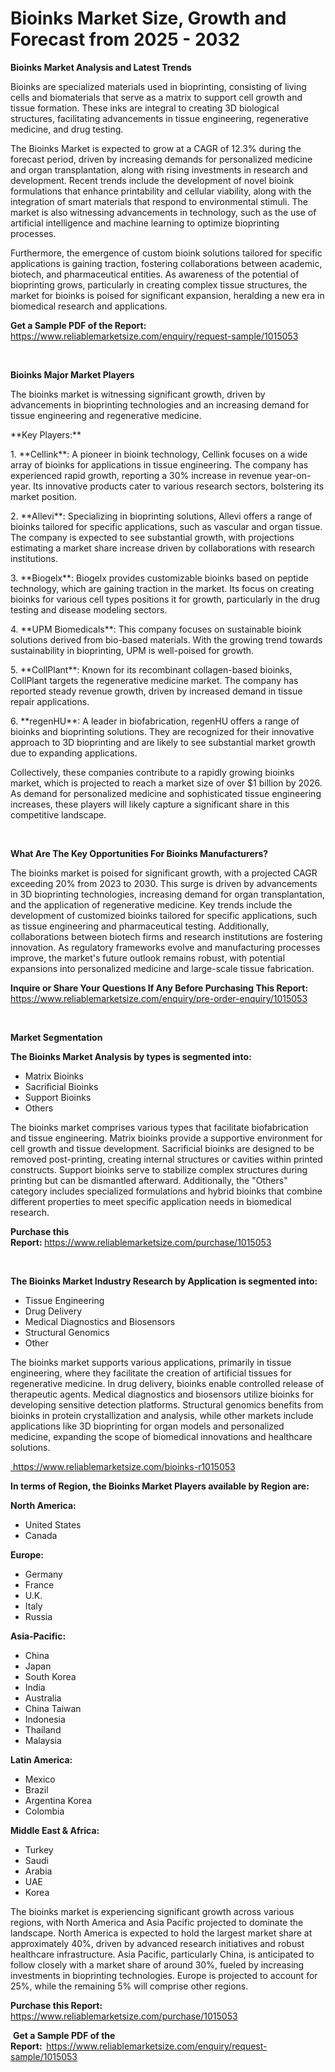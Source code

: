 <p><h1>Bioinks Market Size, Growth and Forecast from 2025 - 2032</h1></p><p><strong>Bioinks Market Analysis and Latest Trends</strong></p>
<p><p>Bioinks are specialized materials used in bioprinting, consisting of living cells and biomaterials that serve as a matrix to support cell growth and tissue formation. These inks are integral to creating 3D biological structures, facilitating advancements in tissue engineering, regenerative medicine, and drug testing.</p><p>The Bioinks Market is expected to grow at a CAGR of 12.3% during the forecast period, driven by increasing demands for personalized medicine and organ transplantation, along with rising investments in research and development. Recent trends include the development of novel bioink formulations that enhance printability and cellular viability, along with the integration of smart materials that respond to environmental stimuli. The market is also witnessing advancements in technology, such as the use of artificial intelligence and machine learning to optimize bioprinting processes.</p><p>Furthermore, the emergence of custom bioink solutions tailored for specific applications is gaining traction, fostering collaborations between academic, biotech, and pharmaceutical entities. As awareness of the potential of bioprinting grows, particularly in creating complex tissue structures, the market for bioinks is poised for significant expansion, heralding a new era in biomedical research and applications.</p></p>
<p><strong>Get a Sample PDF of the Report:&nbsp;</strong> <a href="https://www.reliablemarketsize.com/enquiry/request-sample/1015053?utm_campaign=1879&utm_medium=2&utm_source=Github&utm_content=ia&utm_term=16042025&utm_id=bioinks">https://www.reliablemarketsize.com/enquiry/request-sample/1015053</a></p>
<p>&nbsp;</p>
<p><strong>Bioinks Major Market Players</strong></p>
<p><p>The bioinks market is witnessing significant growth, driven by advancements in bioprinting technologies and an increasing demand for tissue engineering and regenerative medicine.</p><p>**Key Players:**</p><p>1. **Cellink**: A pioneer in bioink technology, Cellink focuses on a wide array of bioinks for applications in tissue engineering. The company has experienced rapid growth, reporting a 30% increase in revenue year-on-year. Its innovative products cater to various research sectors, bolstering its market position.</p><p>2. **Allevi**: Specializing in bioprinting solutions, Allevi offers a range of bioinks tailored for specific applications, such as vascular and organ tissue. The company is expected to see substantial growth, with projections estimating a market share increase driven by collaborations with research institutions.</p><p>3. **Biogelx**: Biogelx provides customizable bioinks based on peptide technology, which are gaining traction in the market. Its focus on creating bioinks for various cell types positions it for growth, particularly in the drug testing and disease modeling sectors.</p><p>4. **UPM Biomedicals**: This company focuses on sustainable bioink solutions derived from bio-based materials. With the growing trend towards sustainability in bioprinting, UPM is well-poised for growth.</p><p>5. **CollPlant**: Known for its recombinant collagen-based bioinks, CollPlant targets the regenerative medicine market. The company has reported steady revenue growth, driven by increased demand in tissue repair applications.</p><p>6. **regenHU**: A leader in biofabrication, regenHU offers a range of bioinks and bioprinting solutions. They are recognized for their innovative approach to 3D bioprinting and are likely to see substantial market growth due to expanding applications.</p><p>Collectively, these companies contribute to a rapidly growing bioinks market, which is projected to reach a market size of over $1 billion by 2026. As demand for personalized medicine and sophisticated tissue engineering increases, these players will likely capture a significant share in this competitive landscape.</p></p>
<p>&nbsp;</p>
<p><strong>What Are The Key Opportunities For Bioinks Manufacturers?</strong></p>
<p><p>The bioinks market is poised for significant growth, with a projected CAGR exceeding 20% from 2023 to 2030. This surge is driven by advancements in 3D bioprinting technologies, increasing demand for organ transplantation, and the application of regenerative medicine. Key trends include the development of customized bioinks tailored for specific applications, such as tissue engineering and pharmaceutical testing. Additionally, collaborations between biotech firms and research institutions are fostering innovation. As regulatory frameworks evolve and manufacturing processes improve, the market's future outlook remains robust, with potential expansions into personalized medicine and large-scale tissue fabrication.</p></p>
<p><strong>Inquire or Share Your Questions If Any Before Purchasing This Report:</strong> <a href="https://www.reliablemarketsize.com/enquiry/pre-order-enquiry/1015053?utm_campaign=1879&utm_medium=2&utm_source=Github&utm_content=ia&utm_term=16042025&utm_id=bioinks">https://www.reliablemarketsize.com/enquiry/pre-order-enquiry/1015053</a></p>
<p>&nbsp;</p>
<p><strong>Market Segmentation</strong></p>
<p><strong>The Bioinks Market Analysis by types is segmented into:</strong></p>
<p><ul><li>Matrix Bioinks</li><li>Sacrificial Bioinks</li><li>Support Bioinks</li><li>Others</li></ul></p>
<p><p>The bioinks market comprises various types that facilitate biofabrication and tissue engineering. Matrix bioinks provide a supportive environment for cell growth and tissue development. Sacrificial bioinks are designed to be removed post-printing, creating internal structures or cavities within printed constructs. Support bioinks serve to stabilize complex structures during printing but can be dismantled afterward. Additionally, the "Others" category includes specialized formulations and hybrid bioinks that combine different properties to meet specific application needs in biomedical research.</p></p>
<p><strong>Purchase this Report:&nbsp;</strong><a href="https://www.reliablemarketsize.com/purchase/1015053?utm_campaign=1879&utm_medium=2&utm_source=Github&utm_content=ia&utm_term=16042025&utm_id=bioinks">https://www.reliablemarketsize.com/purchase/1015053</a></p>
<p>&nbsp;</p>
<p><strong>The Bioinks Market Industry Research by Application is segmented into:</strong></p>
<p><ul><li>Tissue Engineering</li><li>Drug Delivery</li><li>Medical Diagnostics and Biosensors</li><li>Structural Genomics</li><li>Other</li></ul></p>
<p><p>The bioinks market supports various applications, primarily in tissue engineering, where they facilitate the creation of artificial tissues for regenerative medicine. In drug delivery, bioinks enable controlled release of therapeutic agents. Medical diagnostics and biosensors utilize bioinks for developing sensitive detection platforms. Structural genomics benefits from bioinks in protein crystallization and analysis, while other markets include applications like 3D bioprinting for organ models and personalized medicine, expanding the scope of biomedical innovations and healthcare solutions.</p></p>
<p><a href="https://www.reliablemarketsize.com/bioinks-r1015053?utm_campaign=1879&utm_medium=2&utm_source=Github&utm_content=ia&utm_term=16042025&utm_id=bioinks">&nbsp;https://www.reliablemarketsize.com/bioinks-r1015053</a></p>
<p><strong>In terms of Region, the Bioinks Market Players available by Region are:</strong></p>
<p>
    <p> <strong> North America: </strong>
        <ul>
            <li>United States</li>
            <li>Canada</li>
        </ul>
        </p> 
    <p> <strong> Europe: </strong>
        <ul>
            <li>Germany</li>
            <li>France</li>
            <li>U.K.</li>
            <li>Italy</li>
            <li>Russia</li>
        </ul>
        </p> 
    <p> <strong> Asia-Pacific: </strong>
        <ul>
            <li>China</li>
            <li>Japan</li>
            <li>South Korea</li>
            <li>India</li>
            <li>Australia</li>
            <li>China Taiwan</li>
            <li>Indonesia</li>
            <li>Thailand</li>
            <li>Malaysia</li>
        </ul>
        </p> 
    <p> <strong> Latin America: </strong>
        <ul>
            <li>Mexico</li>
            <li>Brazil</li>
            <li>Argentina Korea</li>
            <li>Colombia</li>
        </ul>
        </p> 
    <p> <strong> Middle East & Africa: </strong>
        <ul>
            <li>Turkey</li>
            <li>Saudi</li>
            <li>Arabia</li>
            <li>UAE</li>
            <li>Korea</li>
        </ul>
    </p>
    </p>
<p><p>The bioinks market is experiencing significant growth across various regions, with North America and Asia Pacific projected to dominate the landscape. North America is expected to hold the largest market share at approximately 40%, driven by advanced research initiatives and robust healthcare infrastructure. Asia Pacific, particularly China, is anticipated to follow closely with a market share of around 30%, fueled by increasing investments in bioprinting technologies. Europe is projected to account for 25%, while the remaining 5% will comprise other regions.</p></p>
<p><strong>Purchase this Report: </strong><a href="https://www.reliablemarketsize.com/purchase/1015053?utm_campaign=1879&utm_medium=2&utm_source=Github&utm_content=ia&utm_term=16042025&utm_id=bioinks">https://www.reliablemarketsize.com/purchase/1015053</a></p>
<p>&nbsp;<strong>Get a Sample PDF of the Report:&nbsp;&nbsp;</strong><a href="https://www.reliablemarketsize.com/enquiry/request-sample/1015053?utm_campaign=1879&utm_medium=2&utm_source=Github&utm_content=ia&utm_term=16042025&utm_id=bioinks">https://www.reliablemarketsize.com/enquiry/request-sample/1015053</a></p>
<p><strong></strong></p>
<p><p></p><p></p><p></p></p>